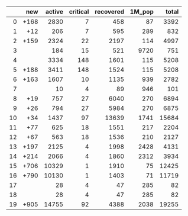 |    |   new |   active |   critical |   recovered |   1M_pop |   total |
|---:|------:|---------:|-----------:|------------:|---------:|--------:|
|  0 |  +168 |     2830 |          7 |         458 |       87 |    3392 |
|  1 |   +12 |      206 |          7 |         595 |      289 |     832 |
|  2 |  +159 |     2324 |         22 |        2197 |      114 |    4997 |
|  3 |       |      184 |         15 |         521 |     9720 |     751 |
|  4 |       |     3334 |        148 |        1601 |      115 |    5208 |
|  5 |  +188 |     3411 |        148 |        1524 |      115 |    5208 |
|  6 |  +163 |     1607 |         10 |        1135 |      939 |    2782 |
|  7 |       |       10 |          4 |          89 |      946 |     101 |
|  8 |   +19 |      757 |         27 |        6040 |      270 |    6894 |
|  9 |   +26 |      794 |         27 |        5984 |      270 |    6875 |
| 10 |   +34 |     1437 |         97 |       13639 |     1741 |   15684 |
| 11 |   +77 |      625 |         18 |        1551 |      217 |    2204 |
| 12 |   +67 |      563 |         18 |        1536 |      210 |    2127 |
| 13 |  +197 |     2125 |          4 |        1998 |     2428 |    4131 |
| 14 |  +214 |     2066 |          4 |        1860 |     2312 |    3934 |
| 15 |  +706 |    10329 |          1 |        1910 |       75 |   12425 |
| 16 |  +790 |    10130 |          1 |        1403 |       71 |   11719 |
| 17 |       |       28 |          4 |          47 |      285 |      82 |
| 18 |       |       28 |          4 |          47 |      285 |      82 |
| 19 |  +905 |    14755 |         92 |        4388 |     2038 |   19255 |